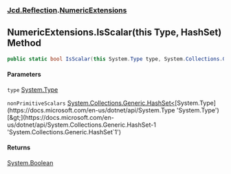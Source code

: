 ### [Jcd.Reflection](Jcd.Reflection.md 'Jcd.Reflection').[NumericExtensions](NumericExtensions.md 'Jcd.Reflection.NumericExtensions')

## NumericExtensions.IsScalar(this Type, HashSet<Type>) Method

```csharp
public static bool IsScalar(this System.Type type, System.Collections.Generic.HashSet<System.Type> nonPrimitiveScalars=null);
```

#### Parameters

<a name='Jcd.Reflection.NumericExtensions.IsScalar(thisSystem.Type,System.Collections.Generic.HashSet_System.Type_).type'></a>

`type` [System.Type](https://docs.microsoft.com/en-us/dotnet/api/System.Type 'System.Type')

<a name='Jcd.Reflection.NumericExtensions.IsScalar(thisSystem.Type,System.Collections.Generic.HashSet_System.Type_).nonPrimitiveScalars'></a>

`nonPrimitiveScalars` [System.Collections.Generic.HashSet&lt;](https://docs.microsoft.com/en-us/dotnet/api/System.Collections.Generic.HashSet-1 'System.Collections.Generic.HashSet`1')[System.Type](https://docs.microsoft.com/en-us/dotnet/api/System.Type 'System.Type')[&gt;](https://docs.microsoft.com/en-us/dotnet/api/System.Collections.Generic.HashSet-1 'System.Collections.Generic.HashSet`1')

#### Returns

[System.Boolean](https://docs.microsoft.com/en-us/dotnet/api/System.Boolean 'System.Boolean')